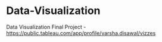 # Data-Visualization
Data Visualization Final Project - https://public.tableau.com/app/profile/varsha.disawal/vizzes 
